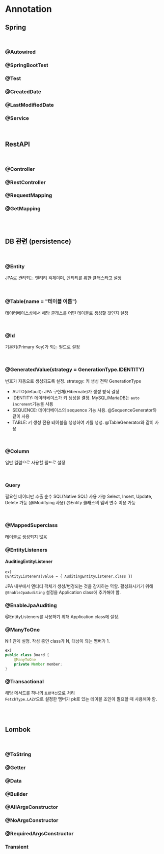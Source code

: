 # Annotation

## Spring

<br>

### @Autowired

### @SpringBootTest

### @Test

### @CreatedDate

### @LastModifiedDate

### @Service

<br>

## RestAPI

<br>

### @Controller

### @RestController

### @RequestMapping

### @GetMapping

<br>
<br>

## DB 관련 (persistence)

<br>

### @Entity

JPA로 관리되는 앤티티 객체이며, 엔티티를 위한 클래스라고 설정

<br>

### @Table(name = "테이블 이름")

테이터베이스상에서 해당 클래스를 어떤 테이블로 생성할 것인지 설정

<br>

### @Id

기본키(Primary Key)가 되는 필드로 설정

<br>

### @GeneratedValue(strategy = GenerationType.IDENTITY)

번호가 자동으로 생성되도록 설정.
strategy: 키 생성 전략
GenerationType

- AUTO(default): JPA 구현체(Hibernate)가 생성 방식 결정
- IDENTITY: 데이터베이스가 키 생성을 결정. MySQL/MariaDB는 `auto increment`기능을 사용
- SEQUENCE: 데이터베이스의 sequence 기능 사용. @SequenceGenerator와 같이 사용
- TABLE: 키 생성 전용 테이블을 생성하여 키를 생성. @TableGenerator와 같이 사용

<br>

### @Column

일반 컬럼으로 사용할 필드로 설정

<br>

### Query

필요한 데이터만 추출
순수 SQL(Native SQL) 사용 가능
Select, Insert, Update, Delete 가능 (@Modifying 사용)
@Entity 클래스의 멤버 변수 이용 가능

<br>

### @MappedSuperclass

테이블로 생성되지 않음

### @EntityListeners

#### AuditingEntityListener

```SpringBoot
ex)
@EntityListeners(value = { AuditingEntityListener.class })
```

JPA 내부에서 엔티티 객체가 생성/변경되는 것을 감지하는 역할.
활성화시키기 위해 `@EnableJpaAuditing` 설정을 Application class에 추가해야 함.

### @EnableJpaAuditing

@EntityListeners를 사용하기 위해 Application class에 설정.

### @ManyToOne

N:1 관계 설정. 작성 중인 class가 N, 대상이 되는 멤버가 1.

```Java
ex)
public class Board {
    @ManyToOne
    private Member member;
}
```

### @Transactional

해당 메서드를 하나의 `트랜잭션`으로 처리  
`FetchType.LAZY`으로 설정한 멤버가 pk로 있는 테이블 조인이 필요할 때 사용해야 함.

<br>
<br>

## Lombok

<br>

### @ToString

### @Getter

### @Data

### @Builder

### @AllArgsConstructor

### @NoArgsConstructor

### @RequiredArgsConstructor

### Transient
